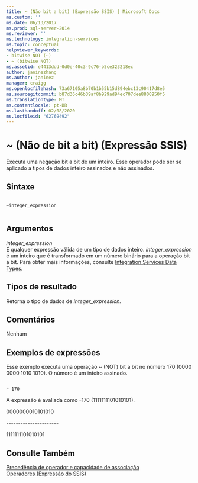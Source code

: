 ```yaml
---
title: ~ (Não bit a bit) (Expressão SSIS) | Microsoft Docs
ms.custom: ''
ms.date: 06/13/2017
ms.prod: sql-server-2014
ms.reviewer: ''
ms.technology: integration-services
ms.topic: conceptual
helpviewer_keywords:
- bitwise NOT (~)
- ~ (bitwise NOT)
ms.assetid: e4413ddd-0d0e-40c3-9c76-b5ce323218ec
author: janinezhang
ms.author: janinez
manager: craigg
ms.openlocfilehash: 73a67105a8b70b1b55b15d894ebc13c90417d8e5
ms.sourcegitcommit: b87d36c46b39af8b929ad94ec707dee8800950f5
ms.translationtype: MT
ms.contentlocale: pt-BR
ms.lasthandoff: 02/08/2020
ms.locfileid: "62769492"
---
```

# <a name="-bitwise-not-ssis-expression"></a>~ (Não de bit a bit) (Expressão SSIS)
  Executa uma negação bit a bit de um inteiro. Esse operador pode ser se aplicado a tipos de dados inteiro assinados e não assinados.  
  
## <a name="syntax"></a>Sintaxe  
  
```  
  
~integer_expression  
  
```  
  
## <a name="arguments"></a>Argumentos  
 *integer_expression*  
 É qualquer expressão válida de um tipo de dados inteiro. *integer*_*expression* é um inteiro que é transformado em um número binário para a operação bit a bit. Para obter mais informações, consulte [Integration Services Data Types](../data-flow/integration-services-data-types.md).  
  
## <a name="result-types"></a>Tipos de resultado  
 Retorna o tipo de dados de *integer_expression.*  
  
## <a name="remarks"></a>Comentários  
 Nenhum  
  
## <a name="expression-examples"></a>Exemplos de expressões  
 Esse exemplo executa uma operação ~ (NOT) bit a bit no número 170 (0000 0000 1010 1010). O número é um inteiro assinado.  
  
```  
  
~ 170  
```  
  
 A expressão é avaliada como -170 (1111111101010101).  
  
 0000000010101010  
  
 ---------------------\-  
  
 1111111101010101  
  
## <a name="see-also"></a>Consulte Também  
 [Precedência de operador e capacidade de associação](operator-precedence-and-associativity.md)   
 [Operadores &#40;Expressão do SSIS&#41;](operators-ssis-expression.md)  
  
  
